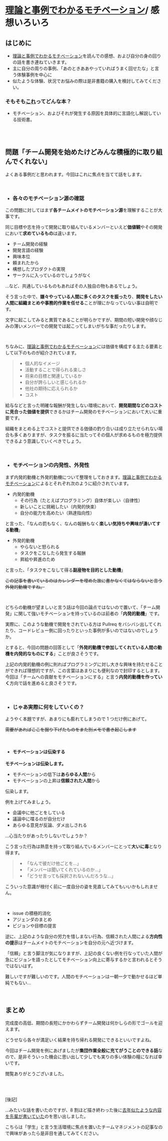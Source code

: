 # [理論と事例でわかるモチベーション](https://booth.pm/ja/items/1572897)/ 感想いろいろ

## はじめに

- [理論と事例でわかるモチベーション](https://booth.pm/ja/items/1572897)を読んでの感想、および自分の身の回りの話を書き連ねていきます。
- 主に自分の周りの事例、「あのときああやっていればうまく回せたな」と言う体験事例を中心に
- 似たような体験、状況でお悩みの際は是非書籍の購入を検討してみてください。

### そもそも[これ](https://booth.pm/ja/items/1572897)ってどんな本？

- モチベーション、およびそれが発生する原因を具体的に言語化し解説している技術書。

<br/>
<br/>

## 問題「チーム開発を始めたけどみんな積極的に取り組んでくれない」

よくある事例だと思われます。今回はこれに焦点を当てて話をします。

<br/>

- ### 各々のモチベーション源の確認

この問題に対してはまず**各チームメイトのモチベーション源**を理解することが大事です。

同じ目標や志を持って開発に取り組んでいるメンバーといえど**価値観**やその開発において**求めているもの**は違います。

- チーム開発の経験
- 開発言語の経験
- 興味本位
- 頼まれたから
- 構想したプロダクトの実現
- サークルに入っているのでしょうがなく

...など、共通しているものもあればその人独自の物もあるでしょう。

そう言った中で、**嫌々やっている人間に多くのタスクを振ったり**、**開発をしたい人間に組織まとめや事務的作業を任せる**ことが理にかなっていない事は自明です。

文字に起こしてみると異質であることが明らかですが、期間の短い開発や顔なじみの薄いメンバーでの開発では起こってしまいがちな事だったりします。

<br/>

ちなみに、[理論と事例でわかるモチベーション](https://booth.pm/ja/items/1572897)には価値を構成する主たる要素として以下のものが紹介されています。

> - 個人的なイメージ
> - 活動することで得られる楽しさ
> - 将来の目標と関連しているか
> - 自分が誇らしいと感じられるか
> - 他社の期待に応えられるか
> - コスト

給与などと言った明確な報酬が発生しない環境において、**開発期間などのコストに見合った価値を提供**できるかはチーム開発のモチベーションにおいて大いに重要です。

組織をまとめる上でコストと提供できる価値の釣り合いは成り立たせられない場合も多くありますが、タスクを振るに当たってその個人が求めるものを極力提供できるよう意識していくべきでしょう。

<br/>

- ### モチベーションの内発性、外発性

まず内発的動機と外発的動機について整理をしておきます。[理論と事例でわかるモチベーション](https://booth.pm/ja/items/1572897)によるとそれぞれ次のように紹介されています。

- 内発的動機
  - その行為（たとえばプログラミング）自体が楽しい（自律性）
  - 新しいことに挑戦したい（内発的快楽）
  - 自分の能力を高めたい（熟達指向性）

と言った、「なんの罰もなく、なんの報酬もなく**楽しい気持ちや興味が湧いてする動機**」

- 外発的動機
  - やらないと怒られる
  - タスクをこなしたら発生する報酬
  - 昇給や昇進のため

と言った、「タスクをこなして得る**副産物を目的とした動機**」

~~この記事を書いているのはカレンダーを埋めた故に書かなくてはならないと言う外発的動機ですね。~~

<br/>

どちらの動機が望ましいと言う話は今回の論点ではないので置いて、「チーム開発」に関して強いモチベーションを持っているのは前者の「**内発的動機**」です。

実際に、このような動機で開発をされている方は Pullreq をバシバシ出してくれたり、コードレビュー側に回ったりといった事例が多いのではないのでしょうか。

とすると、今回の問題の回答として「**外発的動機で参加してくれている人間の動機を内発的なものにする**」ことが良さそうです。

上記の内発的動機の例に則ればプログラミングに対し大きな興味を持たせることができれば理想的ですが、この言葉はあまりにも便利なので封印するとします。
今回は「チームへの貢献をモチベーションにする」と言う**内発的動機を作っていく**方向で話を進めると良さそうです。

<br/>

- ### じゃあ実際に何をしていくの？

ようやく本題ですが、あまりにも膨れてしまうので 1 つだけ例にあげて。

~~需要があればここを掘り下げたものをまた別メモで書き起こします~~

<br/>

- #### モチベーションは伝染する

**モチベーションは伝染します。**

- モチベーションの低下は**あらゆる人間**から
- モチベーションの上昇は**信頼された人間**から

伝染します。
<br/>

例を上げてみましょう。

- 会議中に他ごとをしている
- 議論中に喋るのが自分だけ
- あらゆる意見が反論、ダメ出しされる

...心当たりがあったりしないでしょうか？

こう言った行為は熱意を持って取り組んでいるメンバーにとって**大いに毒**となり得ます。

> - 「なんで彼だけ他ごとを...」
> - 「メンバーは聞いてくれているのか...」
> - 「どうせ言っても採択されないんだろうな...」

こういった意識が根付く前に一度自分の姿を見直してみてもいいかもしれません。

<br>

- issue の積極的消化
- アジェンダのまとめ
- ビジョンや目標の提言

逆に、上記のような自分の労力を惜しまない行為、信頼された人間による**方向性の提示**はチームメイトのモチベーションを自分の元へ近づけます。

「信頼」と言う脚注が気になりますが、上記の良くない例を行なっていた人間が急にビジョンを語ったとしてモチベーション向上に寄与するかと言われるとそうではないはず。

難しいですが難しいのです。人間のモチベーションは一朝一夕で動かせるほど単純でもない...

<br/>

## まとめ

完成度の高低、期間の長短にかかわらずチーム開発は何かしらの形でゴールを迎えます。

どうせなら各々が満足いく結果を持ち帰れる開発にできるといいですよね。

今回はチーム開発を例にあげましたが**集団作業全般に充てがうことのできる話**なので、是非そういった機会に思い出して少しでも実りの多い体験の糧になれば幸いです。

閲覧ありがとうございました。

<br/>
<br/>

[後記]

...みたいな話を書いたのですが、8 割ほど描き終わった後に[去年似たような内容を先輩が書いていた](https://note.com/ozin/n/n26a3490620fe)のを思い出しました。

こちらは「学生」と言う生活環境に焦点を置いたチームマネジメントの記事なので興味があったら是非目を通してみてください。
